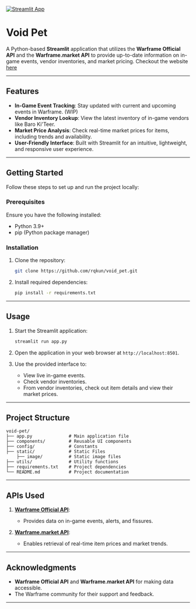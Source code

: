 [![Streamlit App](https://static.streamlit.io/badges/streamlit_badge_black_white.svg)](https://rqkun-voidpet.streamlit.app/)
# Void Pet 

A Python-based **Streamlit** application that utilizes the **Warframe Official API** and the **Warframe.market API** to provide up-to-date information on in-game events, vendor inventories, and market pricing.
Checkout the website [here](https://rqkun-voidpet.streamlit.app/)

---

## Features

- **In-Game Event Tracking**: Stay updated with current and upcoming events in Warframe. (WIP)
- **Vendor Inventory Lookup**: View the latest inventory of in-game vendors like Baro Ki'Teer.
- **Market Price Analysis**: Check real-time market prices for items, including trends and availability.
- **User-Friendly Interface**: Built with Streamlit for an intuitive, lightweight, and responsive user experience.

---

## Getting Started

Follow these steps to set up and run the project locally:

### Prerequisites

Ensure you have the following installed:

- Python 3.9+
- pip (Python package manager)

### Installation

1. Clone the repository:

   ```bash
   git clone https://github.com/rqkun/void_pet.git
   ```

2. Install required dependencies:

   ```bash
   pip install -r requirements.txt
   ```

---

## Usage

1. Start the Streamlit application:

   ```bash
   streamlit run app.py
   ```

2. Open the application in your web browser at `http://localhost:8501`.

3. Use the provided interface to:
   - View live in-game events.
   - Check vendor inventories.
   - From vendor inventories, check out item details and view their market prices.

---

## Project Structure

```plaintext
void-pet/
├── app.py              # Main application file
├── components/         # Reusable UI components
├── config/             # Constants
├── static/             # Static Files
    ├── image/          # Static image files
├── utils/              # Utility functions
├── requirements.txt    # Project dependencies
└── README.md           # Project documentation
```

---

## APIs Used

1. **[Warframe Official API](https://docs.warframestat.us/)**:
   - Provides data on in-game events, alerts, and fissures.

2. **[Warframe.market API](https://warframe.market/)**:
   - Enables retrieval of real-time item prices and market trends.

---

## Acknowledgments

- **Warframe Official API** and **Warframe.market API** for making data accessible.
- The Warframe community for their support and feedback.

---
